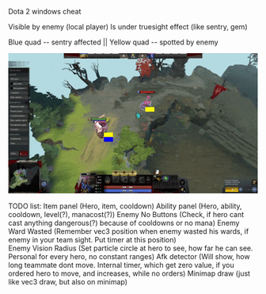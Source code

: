 Dota 2 windows cheat

Visible by enemy (local player)
Is under truesight effect (like sentry, gem)

Blue quad -- sentry affected || Yellow quad -- spotted by enemy

![til](demo.gif)

TODO list: 
Item panel           (Hero, item, cooldown)
Ability panel        (Hero, ability, cooldown, level(?), manacost(?))
Enemy No Buttons     (Check, if hero cant cast anything dangerous(?) because of cooldowns or no mana)
Enemy Ward Wasted    (Remember vec3 position when enemy wasted his wards, if enemy in your team sight. Put timer at this position)  
Enemy Vision Radius  (Set particle circle at hero to see, how far he can see. Personal for every hero, no constant ranges)
Afk detector         (Will show, how long teammate dont move. Internal timer, which get zero value, if you ordered hero to move, and increases, while no orders)
Minimap draw         (just like vec3 draw, but also on minimap)
